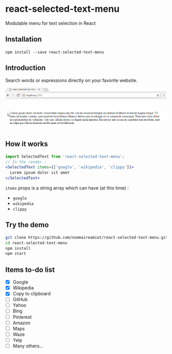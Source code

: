 # react-selected-text-menu
Modulable menu for text selection in React

## Installation

`npm install --save react-selected-text-menu`

## Introduction
Search words or expressions directly on your favorite website.

![](resources/reactSelectedText.gif)
## How it works

```jsx
import SelectedText from 'react-selected-text-menu';
// In the render :
<SelectedText items={['google', 'wikipedia', 'clippy']}>
  Lorem ipsum dolor sit amet
</SelectedText>
```
`items` props is a string array which can have (at this time) :
  - `google`
  - `wikipedia`
  - `clippy`

## Try the demo

```sh
git clone https://github.com/noemaireamiot/react-selected-text-menu.git
cd react-selected-text-menu
npm install
npm start
```

## Items to-do list

- [x] Google
- [x] Wikipedia
- [x] Copy to clipboard
- [ ] GitHub
- [ ] Yahoo
- [ ] Bing
- [ ] Pinterest
- [ ] Amazon
- [ ] Maps
- [ ] Waze
- [ ] Yelp
- [ ] Many others...
